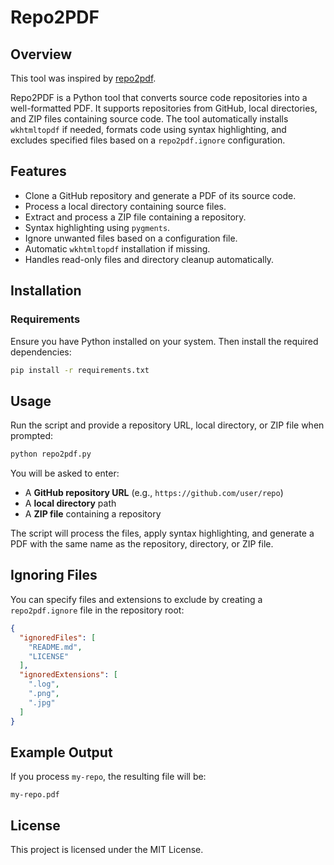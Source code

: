 # Repo2PDF

## Overview
This tool was inspired by [repo2pdf](https://github.com/BankkRoll/repo2pdf?tab=MIT-1-ov-file).

Repo2PDF is a Python tool that converts source code repositories into a well-formatted PDF. It supports repositories from GitHub, local directories, and ZIP files containing source code. The tool automatically installs `wkhtmltopdf` if needed, formats code using syntax highlighting, and excludes specified files based on a `repo2pdf.ignore` configuration.

## Features
- Clone a GitHub repository and generate a PDF of its source code.
- Process a local directory containing source files.
- Extract and process a ZIP file containing a repository.
- Syntax highlighting using `pygments`.
- Ignore unwanted files based on a configuration file.
- Automatic `wkhtmltopdf` installation if missing.
- Handles read-only files and directory cleanup automatically.

## Installation

### Requirements
Ensure you have Python installed on your system. Then install the required dependencies:

```sh
pip install -r requirements.txt
```

## Usage
Run the script and provide a repository URL, local directory, or ZIP file when prompted:

```sh
python repo2pdf.py
```

You will be asked to enter:
- A **GitHub repository URL** (e.g., `https://github.com/user/repo`)
- A **local directory** path
- A **ZIP file** containing a repository

The script will process the files, apply syntax highlighting, and generate a PDF with the same name as the repository, directory, or ZIP file.

## Ignoring Files
You can specify files and extensions to exclude by creating a `repo2pdf.ignore` file in the repository root:

```json
{
  "ignoredFiles": [
    "README.md",
    "LICENSE"
  ],
  "ignoredExtensions": [
    ".log",
    ".png",
    ".jpg"
  ]
}
```

## Example Output
If you process `my-repo`, the resulting file will be:

```
my-repo.pdf
```

## License
This project is licensed under the MIT License.

